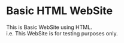 # Basic HTML WebSite
This is Basic WebSite using HTML.<br>
i.e. This WebSite is for testing purposes only.
